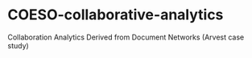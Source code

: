 # COESO-collaborative-analytics
Collaboration Analytics Derived from Document Networks (Arvest case study)
